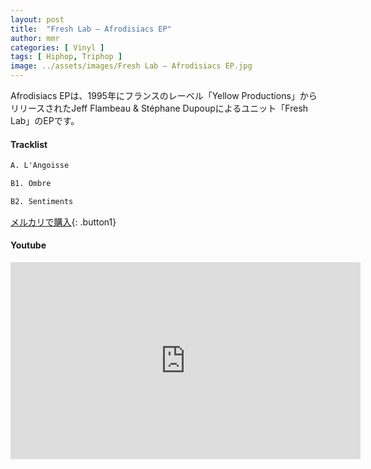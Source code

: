 ```yaml
---
layout: post
title:  "Fresh Lab – Afrodisiacs EP"
author: mmr
categories: [ Vinyl ]
tags: [ Hiphop, Triphop ]
image: ../assets/images/Fresh Lab – Afrodisiacs EP.jpg
---
```


Afrodisiacs EPは、1995年にフランスのレーベル「Yellow Productions」からリリースされたJeff Flambeau & Stéphane Dupoupによるユニット「Fresh Lab」のEPです。

#### Tracklist
```md
A. L'Angoisse

B1. Ombre

B2. Sentiments
```

[メルカリで購入](https://jp.mercari.com/item/m38141489136){: .button1}

#### Youtube
<iframe width="560" height="315" src="https://www.youtube.com/embed/Lxw7d8xU57Y?si=fme74B_LWo3GGHq5" title="YouTube video player" frameborder="0" allow="accelerometer; autoplay; clipboard-write; encrypted-media; gyroscope; picture-in-picture; web-share" referrerpolicy="strict-origin-when-cross-origin" allowfullscreen></iframe>